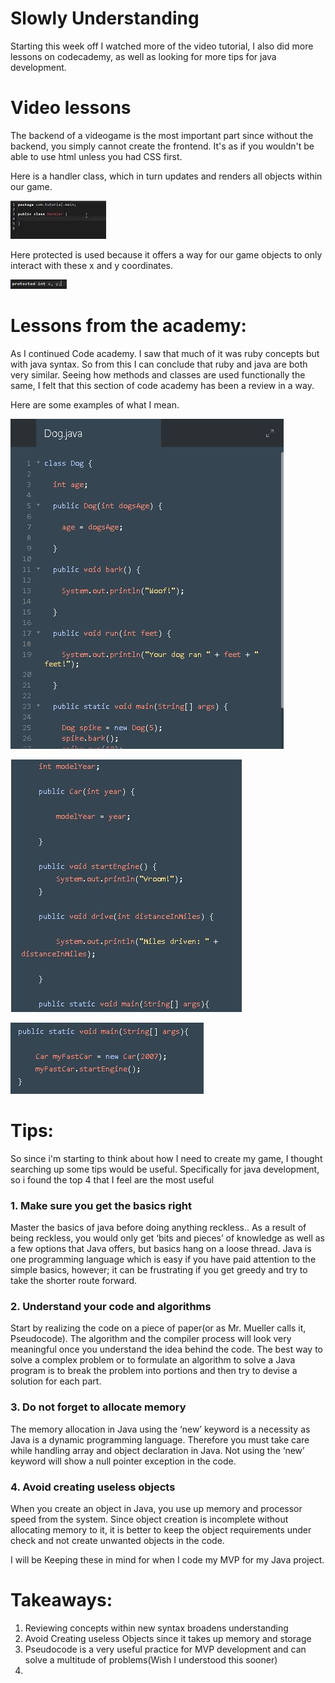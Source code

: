 # Slowly Understanding #
Starting this week off I watched more of the video tutorial, I also did more lessons on codecademy, as well as looking for more tips for java development.

# Video lessons  #

 The backend of a videogame is the most important part since without the backend, you simply cannot create the frontend. It's as if you wouldn't be able to use html unless you had CSS first. 

Here is a handler class, which in turn updates and renders all objects within our game.

![capture.jpg](handle.JPG)

Here protected is used because it offers a way for our game objects to only interact with these x and y coordinates.

![capture.jpg](protected.JPG)

# Lessons from the academy: #

As I continued Code academy. I saw that much of it was ruby concepts but with java syntax. So from this I can conclude that ruby and java are both very similar. Seeing how methods and classes are used functionally the same, I felt that this section of code academy has been a review in a way.

Here are some examples of what I mean.

![capture.jpg](dog.JPG)

![capture.jpg](dog2.JPG)

![capture.jpg](dog3.JPG)

# Tips: #

So since i'm starting to think about how I need to create my game, I thought searching up some tips would be useful. Specifically for java development, so i found the top 4 that I feel are the most useful


### 1. Make sure you get the basics right ###

Master the basics of java before doing anything reckless.. As a result of being reckless, you would only get ‘bits and pieces’ of  knowledge as well as a few options that Java offers, but basics hang on a loose thread. Java is one programming language which is easy if you have paid attention to the simple basics, however; it can be frustrating if you get greedy and try to take the shorter route forward.



### 2. Understand your code and algorithms ###

Start by realizing the code on a piece of paper(or as Mr. Mueller calls it, Pseudocode). The algorithm and the compiler process will look very meaningful once you understand the idea behind the code. The best way to solve a complex problem or to formulate an algorithm  to solve a Java program is to break the problem into portions and then try to devise a solution for each part. 

### 3. Do not forget to allocate memory ###

The memory allocation in Java using the ‘new’ keyword is a necessity as Java is a dynamic programming language. Therefore you must take care while handling array and object declaration in Java. Not using the ‘new’ keyword will show a null pointer exception in the code.


### 4. Avoid creating useless objects ###

When you create an object in Java, you use up memory and processor speed from the system. Since object creation is incomplete without allocating memory to it, it is better to keep the object requirements under check and not create unwanted objects in the code.


I will be Keeping these in mind for when I code my MVP for my Java project.

# Takeaways: #

1. Reviewing concepts within new syntax broadens understanding
2. Avoid Creating useless Objects since it takes up memory and storage
3. Pseudocode is a very useful practice for MVP development and can solve a multitude of problems(Wish I understood this sooner)
4. 


